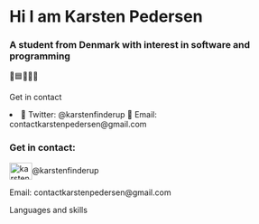 <h1 align="left">Hi I am Karsten Pedersen</h1>
<h3 align="left">A student from Denmark with interest in software and programming</h3>

💙🟦🔵🔷🔹

<p align="left">Get in contact</p>
<li>
🔹 Twitter: @karstenfinderup
🔹 Email: contactkarstenpedersen@gmail.com
</li>
<h3 align="left">Get in contact:</h3>
<p align="left">
<a href="https://twitter.com/karstenfinderup" target="blank"><img align="center" src="https://cdn.jsdelivr.net/npm/simple-icons@3.0.1/icons/twitter.svg" alt="karstenfinderup" height="30" width="40" /></a>@karstenfinderup
</p>
<p align="left">Email: contactkarstenpedersen@gmail.com</p>

Languages and skills
